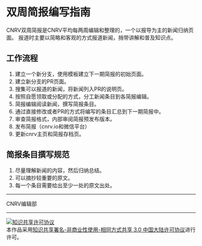 双周简报编写指南
=======================================

CNRV双周简报是CNRV平均每两周编辑和整理的，一个以报导为主的新闻归纳页面。
报道时主要以简略和客观的方式报道新闻，捎带讲解和普及知识点。

## 工作流程

1. 建立一个新分支，使用模板建立下一期简报的初始页面。
2. 建立新分支的PR页面。
3. 搜集可以报道的新闻，将新闻列入PR的说明页。
4. 按照自愿领取或分配的方式，分工新闻条目到各简报编辑。
5. 简报编辑阅读新闻，撰写简报条目。
6. 通过直接修改或者PR的方式将编写的条目汇总到下一期简报中。
7. 审查简报格式，内部审阅简报预发布版本。
8. 发布简报（cnrv.io和微信平台）
9. 更新cnrv主页和简报存档页。

## 简报条目撰写规范
1. 尽量理解新闻的内容，然后归纳总结。
2. 可以摘抄较重要的原文。
3. 每一个条目需要给出至少一处的原文出处。


----

CNRV编辑部

----

<a rel="license" href="http://creativecommons.org/licenses/by-nc-sa/3.0/cn/"><img alt="知识共享许可协议" style="border-width:0" src="https://i.creativecommons.org/l/by-nc-sa/3.0/cn/80x15.png" /></a><br />本作品采用<a rel="license" href="http://creativecommons.org/licenses/by-nc-sa/3.0/cn/">知识共享署名-非商业性使用-相同方式共享 3.0 中国大陆许可协议</a>进行许可。

